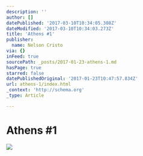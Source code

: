 ```yaml
---
description: ''
author: []
datePublished: '2017-03-10T10:34:05.308Z'
dateModified: '2017-03-10T10:34:03.273Z'
title: 'Athens #1'
publisher:
  name: Nelson Cristo
via: {}
inFeed: true
sourcePath: _posts/2017-01-23-athens-1.md
hasPage: true
starred: false
datePublishedOriginal: '2017-01-23T10:47:57.834Z'
url: athens-1/index.html
_context: 'http://schema.org'
_type: Article

---
```

# Athens \#1
![](https://the-grid-user-content.s3-us-west-2.amazonaws.com/f9352dc2-19f7-4237-a557-6f596a5ee003.jpg)